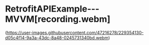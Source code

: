 # RetrofitAPIExample---MVVM[recording.webm]



(https://user-images.githubusercontent.com/47216278/229354130-d05c4f14-9a3a-43dc-8a48-0245731340bd.webm)
